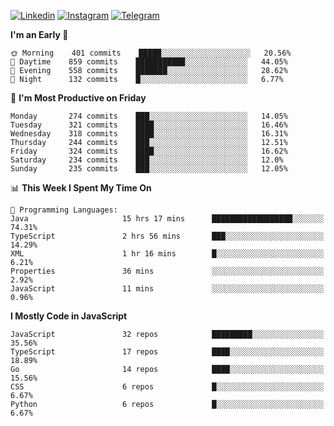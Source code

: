 [![Linkedin](https://img.shields.io/badge/-Archie-blue?style=flat-square&labelColor=gray&logo=Linkedin&logoColor=white&link=https://www.linkedin.com/in/archisdi)](https://www.linkedin.com/in/archisdi)
[![Instagram](https://img.shields.io/badge/-@archisdi-orange?style=flat-square&labelColor=gray&logo=Instagram&logoColor=white&link=https://www.instagram.com/archisdi)](https://www.instagram.com/archisdi)
[![Telegram](https://img.shields.io/badge/-aai-informational?style=flat-square&labelColor=gray&logo=telegram&logoColor=white&link=https://t.me/archisdi)](https://t.me/archisdi)

<!--START_SECTION:waka-->
**I'm an Early 🐤** 

```text
🌞 Morning    401 commits    █████░░░░░░░░░░░░░░░░░░░░   20.56% 
🌆 Daytime    859 commits    ███████████░░░░░░░░░░░░░░   44.05% 
🌃 Evening    558 commits    ███████░░░░░░░░░░░░░░░░░░   28.62% 
🌙 Night      132 commits    █░░░░░░░░░░░░░░░░░░░░░░░░   6.77%

```
📅 **I'm Most Productive on Friday** 

```text
Monday       274 commits    ███░░░░░░░░░░░░░░░░░░░░░░   14.05% 
Tuesday      321 commits    ████░░░░░░░░░░░░░░░░░░░░░   16.46% 
Wednesday    318 commits    ████░░░░░░░░░░░░░░░░░░░░░   16.31% 
Thursday     244 commits    ███░░░░░░░░░░░░░░░░░░░░░░   12.51% 
Friday       324 commits    ████░░░░░░░░░░░░░░░░░░░░░   16.62% 
Saturday     234 commits    ███░░░░░░░░░░░░░░░░░░░░░░   12.0% 
Sunday       235 commits    ███░░░░░░░░░░░░░░░░░░░░░░   12.05%

```


📊 **This Week I Spent My Time On** 

```text
💬 Programming Languages: 
Java                     15 hrs 17 mins      ██████████████████░░░░░░░   74.31% 
TypeScript               2 hrs 56 mins       ███░░░░░░░░░░░░░░░░░░░░░░   14.29% 
XML                      1 hr 16 mins        █░░░░░░░░░░░░░░░░░░░░░░░░   6.21% 
Properties               36 mins             ░░░░░░░░░░░░░░░░░░░░░░░░░   2.92% 
JavaScript               11 mins             ░░░░░░░░░░░░░░░░░░░░░░░░░   0.96%

```

**I Mostly Code in JavaScript** 

```text
JavaScript               32 repos            █████████░░░░░░░░░░░░░░░░   35.56% 
TypeScript               17 repos            ████░░░░░░░░░░░░░░░░░░░░░   18.89% 
Go                       14 repos            ████░░░░░░░░░░░░░░░░░░░░░   15.56% 
CSS                      6 repos             █░░░░░░░░░░░░░░░░░░░░░░░░   6.67% 
Python                   6 repos             █░░░░░░░░░░░░░░░░░░░░░░░░   6.67%

```



<!--END_SECTION:waka-->